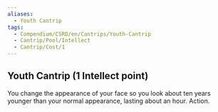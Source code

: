 ```yaml
---
aliases:
  - Youth Cantrip
tags:
  - Compendium/CSRD/en/Cantrips/Youth-Cantrip
  - Cantrip/Pool/Intellect
  - Cantrip/Cost/1
---
```

  
## Youth Cantrip  (1 Intellect point)  
You change the appearance of your face so you look about ten years younger than your normal appearance, lasting about an hour. Action.  
  
  
  
  
  
